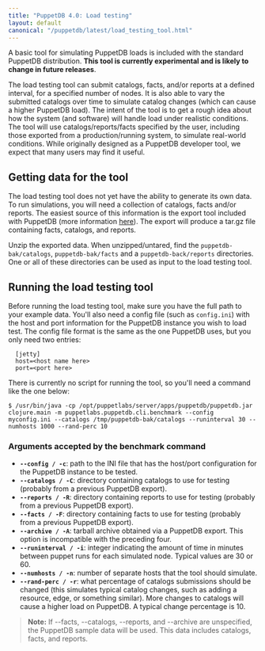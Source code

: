 ```yaml
---
title: "PuppetDB 4.0: Load testing"
layout: default
canonical: "/puppetdb/latest/load_testing_tool.html"
---
```


[export]: ./migrate.html

A basic tool for simulating PuppetDB loads is included with
the standard PuppetDB distribution. **This tool is currently experimental
and is likely to change in future releases**.  

The load testing tool can submit catalogs, facts, and/or reports at a defined interval, for a
specified number of nodes. It is also able to vary the submitted
catalogs over time to simulate catalog changes (which can cause a higher
PuppetDB load). The intent of the tool is to get a rough idea about
how the system (and software) will handle load under realistic
conditions. The tool will use catalogs/reports/facts specified by the user,
including those exported from a production/running system, to simulate
real-world conditions. While originally designed as a PuppetDB developer tool, we expect that many users may find it useful. 

Getting data for the tool
-----

The load testing tool does not yet have the ability to generate its own data.
To run simulations, you will need a collection of catalogs, facts
and/or reports. The easiest source of this information is the export tool included with PuppetDB (more information [here][export]). The export will produce a tar.gz file containing facts, catalogs, and reports. 

Unzip the exported data. When unzipped/untared, find the `puppetdb-bak/catalogs`,
`puppetdb-bak/facts` and a `puppetdb-back/reports` directories. One or all of
these directories can be used as input to the load testing tool.

Running the load testing tool
-----

Before running the load testing tool, make sure you have the full path to
your example data. You'll also need a config file (such as
`config.ini`) with the host and port information for the PuppetDB
instance you wish to load test. The config file format is the
same as the one PuppetDB uses, but you only need two entries:

      [jetty]
      host=<host name here>
      port=<port here>

There is currently no script for running the tool, so you'll need a
command like the one below:

    $ /usr/bin/java -cp /opt/puppetlabs/server/apps/puppetdb/puppetdb.jar clojure.main -m puppetlabs.puppetdb.cli.benchmark --config myconfig.ini --catalogs /tmp/puppetdb-bak/catalogs --runinterval 30 --numhosts 1000 --rand-perc 10


### Arguments accepted by the benchmark command

- **`--config / -c`**: path to the INI file that has the host/port configuration for the PuppetDB instance to be tested.
- **`--catalogs / -C`**: directory containing catalogs to use for testing (probably from a previous PuppetDB export).
- **`--reports / -R`**: directory containing reports to use for testing (probably from a previous PuppetDB export).
- **`--facts / -F`**: directory containing facts to use for testing (probably from a previous PuppetDB export).
- **`--archive / -A`**: tarball archive obtained via a PuppetDB export. This option is incompatible with the preceding four.
- **`--runinterval / -i`**: integer indicating the amount of time in minutes between puppet runs for each simulated node. Typical values are 30 or 60. 
- **`--numhosts / -n`**: number of separate hosts that the tool should simulate.
- **`--rand-perc / -r`**: what percentage of catalogs submissions should be changed (this simulates typical catalog changes, such as adding a resource, edge, or something similar). More changes to catalogs will cause a higher load on PuppetDB. A typical change percentage is 10.

>**Note:** If --facts, --catalogs, --reports, and --archive are unspecified, the PuppetDB sample data will be used. This data includes catalogs, facts, and reports.
